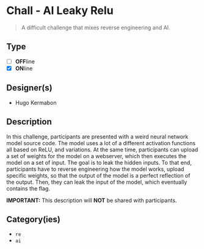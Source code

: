 # Chall - AI Leaky Relu

> A difficult challenge that mixes reverse engineering and AI.

## Type

- [ ] **OFF**line
- [X] **ON**line

## Designer(s)

- Hugo Kermabon

## Description

In this challenge, participants are presented with a weird neural network model source code. The model uses a lot of a different activation functions all based on ReLU, and variations. At the same time, participants can upload a set of weights for the model on a webserver, which then executes the model on a set of input.
The goal is to leak the hidden inputs. To that end, participants have to reverse engineering how the model works, upload specific weights, so that the output of the model is a perfect reflection of the output. Then, they can leak the input of the model, which eventually contains the flag.

**IMPORTANT:** This description will **NOT** be shared with participants.

## Category(ies)

- `re`
- `ai`
